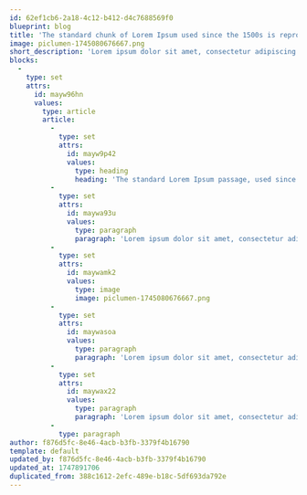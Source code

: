 ```yaml
---
id: 62ef1cb6-2a18-4c12-b412-d4c7688569f0
blueprint: blog
title: 'The standard chunk of Lorem Ipsum used since the 1500s is reproduced below'
image: piclumen-1745080676667.png
short_description: 'Lorem ipsum dolor sit amet, consectetur adipiscing elit, sed do eiusmod tempor incididunt ut labore et dolore magna aliqua. Ut enim ad minim veniam, quis nostrud exercitation ullamco laboris nisi ut aliquip ex ea commodo consequat'
blocks:
  -
    type: set
    attrs:
      id: mayw96hn
      values:
        type: article
        article:
          -
            type: set
            attrs:
              id: mayw9p42
              values:
                type: heading
                heading: 'The standard Lorem Ipsum passage, used since the 1500s'
          -
            type: set
            attrs:
              id: maywa93u
              values:
                type: paragraph
                paragraph: 'Lorem ipsum dolor sit amet, consectetur adipiscing elit, sed do eiusmod tempor incididunt ut labore et dolore magna aliqua. Ut enim ad minim veniam, quis nostrud exercitation ullamco laboris nisi ut aliquip ex ea commodo consequat. Duis aute irure dolor in reprehenderit in voluptate velit esse cillum dolore eu fugiat nulla pariatur. Excepteur sint occaecat cupidatat non proident, sunt in culpa qui officia deserunt mollit anim id est laborum.'
          -
            type: set
            attrs:
              id: maywamk2
              values:
                type: image
                image: piclumen-1745080676667.png
          -
            type: set
            attrs:
              id: maywasoa
              values:
                type: paragraph
                paragraph: 'Lorem ipsum dolor sit amet, consectetur adipiscing elit, sed do eiusmod tempor incididunt ut labore et dolore magna aliqua. Ut enim ad minim veniam, quis nostrud exercitation ullamco laboris nisi ut aliquip ex ea commodo consequat. Duis aute irure dolor in reprehenderit in voluptate velit esse cillum dolore eu fugiat nulla pariatur. Excepteur sint occaecat cupidatat non proident, sunt in culpa qui officia deserunt mollit anim id est laborum.'
          -
            type: set
            attrs:
              id: maywax22
              values:
                type: paragraph
                paragraph: 'Lorem ipsum dolor sit amet, consectetur adipiscing elit, sed do eiusmod tempor incididunt ut labore et dolore magna aliqua. Ut enim ad minim veniam, quis nostrud exercitation ullamco laboris nisi ut aliquip ex ea commodo consequat. Duis aute irure dolor in reprehenderit in voluptate velit esse cillum dolore eu fugiat nulla pariatur. Excepteur sint occaecat cupidatat non proident, sunt in culpa qui officia deserunt mollit anim id est laborum.'
          -
            type: paragraph
author: f876d5fc-8e46-4acb-b3fb-3379f4b16790
template: default
updated_by: f876d5fc-8e46-4acb-b3fb-3379f4b16790
updated_at: 1747891706
duplicated_from: 388c1612-2efc-489e-b18c-5df693da792e
---
```

